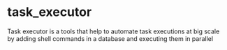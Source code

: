# task_executor
Task executor is a tools that help to automate task executions at big scale by adding shell commands in a database and executing them in parallel

